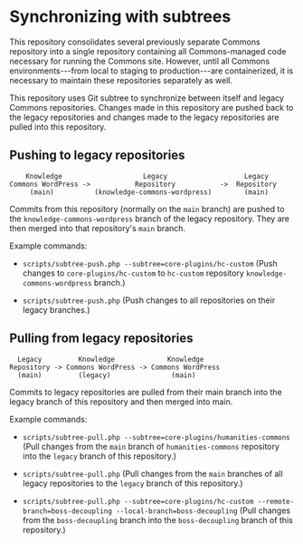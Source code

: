 # Synchronizing with subtrees

This repository consolidates several previously separate Commons repository into a single repository containing all Commons-managed code necessary for running the Commons site. However, until all Commons environments---from local to staging to production---are containerized, it is necessary to maintain these repositories separately as well.

This repository uses Git subtree to synchronize between itself and legacy Commons repositories. Changes made in this repository are pushed back to the legacy repositories and changes made to the legacy repositories are pulled into this repository.

## Pushing to legacy repositories

```
    Knowledge                    Legacy                   Legacy 
Commons WordPress ->           Repository           ->  Repository
     (main)          (knowledge-commons-wordpress)        (main)
```

Commits from this repository (normally on the `main` branch) are pushed to the `knowledge-commons-wordpress` branch of the legacy repository. They are then merged into that repository's `main` branch.

Example commands: 

- `scripts/subtree-push.php --subtree=core-plugins/hc-custom` (Push changes to `core-plugins/hc-custom` to `hc-custom` repository `knowledge-commons-wordpress` branch.)

- `scripts/subtree-push.php` (Push changes to all repositories on their legacy branches.)

## Pulling from legacy repositories

```
  Legacy         Knowledge             Knowledge
Repository -> Commons WordPress -> Commons WordPress
  (main)         (legacy)               (main)
```

Commits to legacy repositories are pulled from their main branch into the legacy branch of this repository and then merged into main.

Example commands:

- `scripts/subtree-pull.php --subtree=core-plugins/humanities-commons` (Pull changes from the `main` branch of `humanities-commons` repository into the `legacy` branch of this repository.)

- `scripts/subtree-pull.php` (Pull changes from the `main` branches of all legacy repositories to the `legacy` branch of this repository.)

- `scripts/subtree-pull.php --subtree=core-plugins/hc-custom --remote-branch=boss-decoupling --local-branch=boss-decoupling` (Pull changes from the `boss-decoupling` branch into the `boss-decoupling` branch of this repository.)
